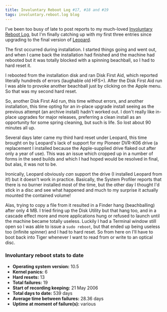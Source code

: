 ```yaml
---
title: Involuntary Reboot Log #17, #18 and #19
tags: involuntary.reboot.log blog
---
```


I've been too busy of late to post reports to my much-loved [Involuntary Reboot Log](http://www.wincent.com/a/about/wincent/weblog/archives/involuntary_reboot_log/), but I'm finally catching up with my first three entries since upgrading to the final version of [Leopard](http://www.wincent.com/knowledge-base/Leopard).

The first occurred during installation. I started things going and went out, and when I came back the installation had finished and the machine had rebooted but it was totally blocked with a spinning beachball, so I had to hard reset it.

I rebooted from the installation disk and ran Disk First Aid, which reported literally hundreds of errors (laughable old HFS+). After the Disk First Aid run I was able to provoke another beachball just by clicking on the Apple menu. So that was my second hard reset.

So, another Disk First Aid run, this time without errors, and another installation, this time opting for an in-place upgrade install seeing as the previous attempt (an archive install) hadn't worked out. I don't really like in-place upgrades for major releases, preferring a clean install as an opportunity for some spring cleaning, but such is life. So lost about 90 minutes all up.

Several days later came my third hard reset under Leopard, this time brought on by Leopard's lack of support for my Pioneer DVR-K06 drive (a replacement I installed because the Apple-supplied drive flaked out after only a year of use). This was an issue which cropped up in a number of forms in the seed builds and which I had hoped would be resolved in final, but alas, it was not to be.

Ironically, Leopard obviously *can* support the drive (I installed Leopard from it!) but it doesn't work in practice. Basically, the System Profiler reports that there is no burner installed most of the time, but the other day I thought I'd stick in a disc and see what happened and much to my surprise it actually mounted the contained volume!

Alas, trying to copy a file from it resulted in a Finder hang (beachballing) after only 4 MB. I tried firing up the Disk Utility but that hang too, and in a cascade effect more and more applications hung or refused to launch until the machine became totally useless. Luckily I had a Terminal window still open so I was able to issue a `sudo reboot`, but that ended up being useless too (infinite spinner) and I had to hard reset. So from here on I'll have to boot back into Tiger whenever I want to read from or write to an optical disc.





### Involuntary reboot stats to date

-   **Operating system version:** 10.5
-   **Kernel panics:** 6
-   **Hard resets:** 13
-   **Total failures:** 19
-   **Start of recording keeping:** 21 May 2006
-   **Total days to date:** 539 days
-   **Average time between failures:** 28.36 days
-   **Uptime at moment of failure(s):** various
